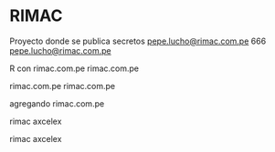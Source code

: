 # RIMAC
Proyecto donde se publica secretos pepe.lucho@rimac.com.pe
666
pepe.lucho@rimac.com.pe

R con rimac.com.pe
rimac.com.pe


rimac.com.pe
rimac.com.pe


agregando rimac.com.pe



rimac
axcelex

rimac
axcelex
